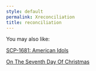 ```yaml
---
style: default
permalink: Xreconciliation
title: reconciliation
---
```

You may also like:

[SCP-1681: American Idols](http://scp-wiki.net/scp-1681)

[On The Seventh Day Of Christmas](http://scp-wiki.net/on-the-seventh-day-of-christmas)
